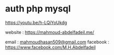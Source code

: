 # auth php mysql


https://youtu.be/h-LQiYoUkdg



website  : https://mahmoud-abdelfadeil.me/

email    :  mahmoudhasan509@gmail.com 
facebook :  https://www.facebook.com/M.H.Abdelfadeil

